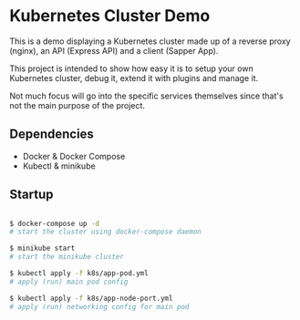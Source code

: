 # Kubernetes Cluster Demo

This is a demo displaying a Kubernetes cluster made up of a reverse proxy (nginx), an API (Express API) and a client (Sapper App).

This project is intended to show how easy it is to setup your own Kubernetes cluster, debug it, extend it with plugins and manage it.

Not much focus will go into the specific services themselves since that's not the main purpose of the project.

## Dependencies

- Docker & Docker Compose
- Kubectl & minikube

## Startup

```bash

$ docker-compose up -d
# start the cluster using docker-compose daemon

$ minikube start
# start the minikube cluster

$ kubectl apply -f k8s/app-pod.yml
# apply (run) main pod config

$ kubectl apply -f k8s/app-node-port.yml
# apply (run) networking config for main pod 

```
